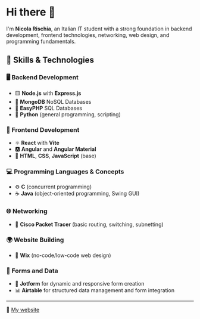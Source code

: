 # Hi there 👋

I'm **Nicola Rischia**, an Italian IT student with a strong foundation in backend development, frontend technologies, networking, web design, and programming fundamentals.

## 💼 Skills & Technologies

### 🖥️ Backend Development
- 🟨 **Node.js** with **Express.js**
- 🍃 **MongoDB** NoSQL Databases
- 🧩 **EasyPHP** SQL Databases
- 🐍 **Python** (general programming, scripting)

### 🎨 Frontend Development
- ⚛️ **React** with **Vite**
- 🅰️ **Angular** and **Angular Material**
- 🌟 **HTML**, **CSS**, **JavaScript** (base)

### 💻 Programming Languages & Concepts
- ⚙️ **C** (concurrent programming)
- ☕ **Java** (object-oriented programming, Swing GUI)

### 🌐 Networking
- 🛜 **Cisco Packet Tracer** (basic routing, switching, subnetting)

### 🌍 Website Building
- 🧱 **Wix** (no-code/low-code web design)

### 📃 Forms and Data
- 📝 **Jotform** for dynamic and responsive form creation
- 📊 **Airtable** for structured data management and form integration

---

🔗 [My website](https://nicolarischia.github.io/nicolarischiaportfolio/)

